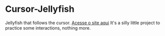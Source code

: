 # Cursor-Jellyfish
Jellyfish that follows the cursor. [Acesse o site aqui](https://muriloxox.github.io/Cursor-Jellyfish/)
It's a silly little project to practice some interactions, nothing more.

